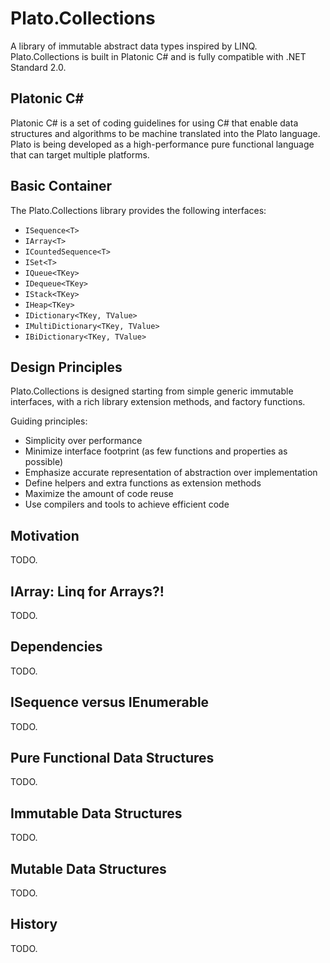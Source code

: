 # Plato.Collections

A library of immutable abstract data types inspired by LINQ. 
Plato.Collections is built in Platonic C# and is fully compatible with .NET Standard 2.0. 

## Platonic C# 

Platonic C# is a set of coding guidelines for using C# that enable data structures and algorithms to be machine translated into the Plato language. 
Plato is being developed as a high-performance pure functional language that can target multiple platforms. 

## Basic Container 

The Plato.Collections library provides the following interfaces:
* `ISequence<T>`
* `IArray<T>`
* `ICountedSequence<T>`
* `ISet<T>`
* `IQueue<TKey>`
* `IDequeue<TKey>`
* `IStack<TKey>`
* `IHeap<TKey>`
* `IDictionary<TKey, TValue>`
* `IMultiDictionary<TKey, TValue>`
* `IBiDictionary<TKey, TValue>`


## Design Principles

Plato.Collections is designed starting from simple generic immutable interfaces, with a rich library extension methods, and factory functions.

Guiding principles:
* Simplicity over performance 
* Minimize interface footprint (as few functions and properties as possible)  
* Emphasize accurate representation of abstraction over implementation
* Define helpers and extra functions as extension methods
* Maximize the amount of code reuse 
* Use compilers and tools to achieve efficient code 

## Motivation 

TODO. 

## IArray: Linq for Arrays?! 

TODO. 

## Dependencies 

TODO.

## ISequence versus IEnumerable 

TODO.

## Pure Functional Data Structures 

TODO.

## Immutable Data Structures 

TODO.

## Mutable Data Structures 

TODO.

## History

TODO.
